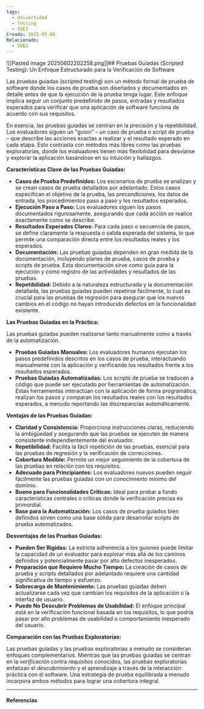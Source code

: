 ```yaml
---
tags:
  - Universidad
  - Testing
  - SQE2
Creado: 2025-05-06
Relacionado:
  - SQE2
---
```

![[Pasted image 20250602202258.png]]## Pruebas Guiadas (Scripted Testing): Un Enfoque Estructurado para la Verificación de Software

Las pruebas guiadas (scripted testing) son un método formal de prueba de software donde los casos de prueba son diseñados y documentados en detalle _antes_ de que la ejecución de la prueba tenga lugar. Este enfoque implica seguir un conjunto predefinido de pasos, entradas y resultados esperados para verificar que una aplicación de software funciona de acuerdo con sus requisitos.

En esencia, las pruebas guiadas se centran en la precisión y la repetibilidad. Los evaluadores siguen un "guion" – un caso de prueba o script de prueba – que describe las acciones exactas a realizar y el resultado esperado en cada etapa. Esto contrasta con métodos más libres como las pruebas exploratorias, donde los evaluadores tienen más flexibilidad para desviarse y explorar la aplicación basándose en su intuición y hallazgos.

**Características Clave de las Pruebas Guiadas:**

- **Casos de Prueba Predefinidos:** Los escenarios de prueba se analizan y se crean casos de prueba detallados por adelantado. Estos casos especifican el objetivo de la prueba, las precondiciones, los datos de entrada, los procedimientos paso a paso y los resultados esperados.
- **Ejecución Paso a Paso:** Los evaluadores siguen los pasos documentados rigurosamente, asegurando que cada acción se realice exactamente como se describe.
- **Resultados Esperados Claros:** Para cada paso o secuencia de pasos, se define claramente la respuesta o salida esperada del sistema, lo que permite una comparación directa entre los resultados reales y los esperados.
- **Documentación:** Las pruebas guiadas dependen en gran medida de la documentación, incluyendo planes de prueba, casos de prueba y scripts de prueba. Esta documentación sirve como guía para la ejecución y como registro de las actividades y resultados de las pruebas.
- **Repetibilidad:** Debido a la naturaleza estructurada y la documentación detallada, las pruebas guiadas pueden repetirse fácilmente, lo cual es crucial para las pruebas de regresión para asegurar que los nuevos cambios en el código no hayan introducido defectos en la funcionalidad existente.

**Las Pruebas Guiadas en la Práctica:**

Las pruebas guiadas pueden realizarse tanto manualmente como a través de la automatización.

- **Pruebas Guiadas Manuales:** Los evaluadores humanos ejecutan los pasos predefinidos descritos en los casos de prueba, interactuando manualmente con la aplicación y verificando los resultados frente a los resultados esperados.
- **Pruebas Guiadas Automatizadas:** Los scripts de prueba se traducen a código que puede ser ejecutado por herramientas de automatización. Estas herramientas interactúan con la aplicación de forma programática, realizan los pasos y comparan los resultados reales con los resultados esperados, a menudo reportando las discrepancias automáticamente.

**Ventajas de las Pruebas Guiadas:**

- **Claridad y Consistencia:** Proporciona instrucciones claras, reduciendo la ambigüedad y asegurando que las pruebas se ejecuten de manera consistente independientemente del evaluador.
- **Repetibilidad:** Facilita la fácil repetición de las pruebas, esencial para las pruebas de regresión y la verificación de correcciones.
- **Cobertura Medible:** Permite un mejor seguimiento de la cobertura de las pruebas en relación con los requisitos.
- **Adecuado para Principiantes:** Los evaluadores nuevos pueden seguir fácilmente las pruebas guiadas con un conocimiento mínimo del dominio.
- **Bueno para Funcionalidades Críticas:** Ideal para probar a fondo características centrales o críticas donde la verificación precisa es primordial.
- **Base para la Automatización:** Los casos de prueba guiados bien definidos sirven como una base sólida para desarrollar scripts de prueba automatizados.

**Desventajas de las Pruebas Guiadas:**

- **Pueden Ser Rígidas:** La estricta adherencia a los guiones puede limitar la capacidad de un evaluador para explorar más allá de los caminos definidos y potencialmente pasar por alto defectos inesperados.
- **Preparación que Requiere Mucho Tiempo:** La creación de casos de prueba y scripts detallados por adelantado requiere una cantidad significativa de tiempo y esfuerzo.
- **Sobrecarga de Mantenimiento:** Las pruebas guiadas deben actualizarse cada vez que cambian los requisitos de la aplicación o la interfaz de usuario.
- **Puede No Descubrir Problemas de Usabilidad:** El enfoque principal está en la verificación funcional basada en los requisitos, lo que podría pasar por alto problemas de usabilidad o comportamiento inesperado del usuario.

**Comparación con las Pruebas Exploratorias:**

Las pruebas guiadas y las pruebas exploratorias a menudo se consideran enfoques complementarios. Mientras que las pruebas guiadas se centran en la _verificación_ contra requisitos conocidos, las pruebas exploratorias enfatizan el _descubrimiento_ y el aprendizaje a través de la interacción práctica con el software. Una estrategia de prueba equilibrada a menudo incorpora ambos métodos para lograr una cobertura integral.

---
#### Referencias
